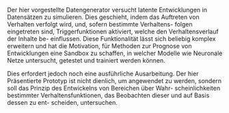 Der hier vorgestellte Datengenerator versucht latente Entwicklungen in Datensätzen zu simulieren.
Dies geschieht, indem das Auftreten von Verhalten verfolgt wird, und, sofern bestimmte Verhaltens-
folgen eingetreten sind, Triggerfunktionen aktiviert, welche den Verhaltensverlauf der Inhalte be-
einflussen. Diese Funktionalität lässt sich beliebig komplex erweitern und hat die Motivation, für
Methoden zur Prognose von Entwicklungen eine Sandbox zu schaffen, in welcher Modelle wie Neuronale 
Netze untersucht, getestet und trainiert werden können. 

Dies erfordert jedoch noch eine ausführliche Ausarbeitung. Der hier Präsentierte Prototyp ist nicht
dienlich, um angewendet zu werden, sondern soll das Prinzip des Entwickelns von Bereichen über Wahr-
scheinlichkeiten bestimmter Verhaltensfunktionen, das Beobachten dieser und auf Basis dessen zu ent-
scheiden, untersuchen.
